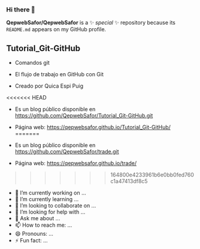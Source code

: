 
### Hi there 👋

**QepwebSafor/QepwebSafor** is a ✨ _special_ ✨ repository because its `README.md` appears on my GitHub profile.

## Tutorial_Git-GitHub

* Comandos git 

* El flujo de trabajo en GitHub con Git

* Creado por Quica Espi Puig

<<<<<<< HEAD
* Es un blog público disponible  en https://github.com/QepwebSafor/Tutorial_Git-GitHub.git

* Página web:  https://qepwebsafor.github.io/Tutorial_Git-GitHub/
=======
* Es un blog público disponible  en https://github.com/QepwebSafor/trade.git

* Página web:  https://qepwebsafor.github.io/trade/
>>>>>>> 164800e4233961b6e0bb0fed760c1a47413df8c5

- 🔭 I’m currently working on ...
- 🌱 I’m currently learning ...
- 👯 I’m looking to collaborate on ...
- 🤔 I’m looking for help with ...
- 💬 Ask me about ...
- 📫 How to reach me: ...
- 😄 Pronouns: ...
- ⚡ Fun fact: ...
